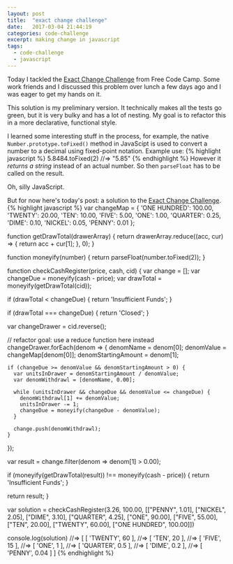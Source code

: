 ```yaml
---
layout: post
title:  "exact change challenge"
date:   2017-03-04 21:44:19
categories: code-challenge
excerpt: making change in javascript
tags:
  - code-challenge
  - javascript
---
```


Today I tackled the [Exact Change Challenge](https://www.freecodecamp.com/challenges/exact-change) from Free Code Camp.  Some work friends and I discussed this problem over lunch a few days ago and I was eager to get my hands on it.

This solution is my preliminary version.  It technically makes all the tests go green, but it is very bulky and has a lot of nesting.  My goal is to refactor this in a more declarative, functional style.

I learned some interesting stuff in the process, for example, the native `Number.prototype.toFixed()` method in JavaScipt is used to convert a number to a decimal using fixed-point notation.  Example use:
{% highlight javascript %}
5.8484.toFixed(2)
//=> "5.85"
{% endhighlight %}
However it *returns a string* instead of an actual number.  So then `parseFloat` has to be called on the result.

Oh, silly JavaScript.  

But for now here's today's post: a solution to the [Exact Change Challenge](https://www.freecodecamp.com/challenges/exact-change).
{% highlight javascript %}
var changeMap = {
  'ONE HUNDRED': 100.00,
  'TWENTY': 20.00,
  'TEN': 10.00,
  'FIVE': 5.00,
  'ONE': 1.00,
  'QUARTER': 0.25,
  'DIME': 0.10,
  'NICKEL': 0.05,
  'PENNY': 0.01
};

function getDrawTotal(drawerArray) {
  return drawerArray.reduce((acc, cur) => {
    return acc + cur[1];
  }, 0);
}

function moneyify(number) {
  return parseFloat(number.toFixed(2));
}

function checkCashRegister(price, cash, cid) {
  var change = [];
  var changeDue = moneyify(cash - price);
  var drawTotal = moneyify(getDrawTotal(cid));

  if (drawTotal < changeDue) {
    return 'Insufficient Funds';
  }

  if (drawTotal === changeDue) {
    return 'Closed';
  }

  var changeDrawer = cid.reverse();

  // refactor goal: use a reduce function here instead
  changeDrawer.forEach(denom => {
    denomName = denom[0];
    denomValue = changeMap[denom[0]];
    denomStartingAmount = denom[1];

    if (changeDue >= denomValue && denomStartingAmount > 0) {
      var unitsInDrawer = denomStartingAmount / denomValue;
      var denomWithdrawl = [denomName, 0.00];

      while (unitsInDrawer && changeDue && denomValue <= changeDue) {
        denomWithdrawl[1] += denomValue;
        unitsInDrawer -= 1;
        changeDue = moneyify(changeDue - denomValue);
      }

      change.push(denomWithdrawl);
    }
  });

  var result = change.filter(denom => denom[1] > 0.00);

  if (moneyify(getDrawTotal(result)) !== moneyify(cash - price)) {
    return 'Insufficient Funds';
  }

  return result;
}

var solution = checkCashRegister(3.26, 100.00, [["PENNY", 1.01], ["NICKEL", 2.05], ["DIME", 3.10], ["QUARTER", 4.25], ["ONE", 90.00], ["FIVE", 55.00], ["TEN", 20.00], ["TWENTY", 60.00], ["ONE HUNDRED", 100.00]])

console.log(solution)
//=> [ [ 'TWENTY', 60 ],
//=>   [ 'TEN', 20 ],
//=>   [ 'FIVE', 15 ],
//=>   [ 'ONE', 1 ],
//=>   [ 'QUARTER', 0.5 ],
//=>   [ 'DIME', 0.2 ],
//=>   [ 'PENNY', 0.04 ] ]
{% endhighlight %}
